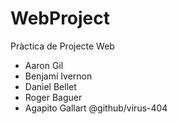 # WebProject
Pràctica de Projecte Web 
  - Aaron Gil 
  - Benjamí Ivernon
  - Daniel Bellet 
  - Roger Baguer
  - Agapito Gallart @github/virus-404
